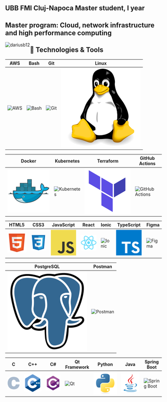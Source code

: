 ## UBB FMI Cluj-Napoca Master student, I year
## Master program: Cloud, network infrastructure and high performance computing

<p><img align="left" src="https://github-readme-stats.vercel.app/api/top-langs?username=dariusb12&show_icons=true&locale=en&layout=compact" alt="dariusb12" /></p>

    
## 🧰 Technologies & Tools

| AWS | Bash | Git | Linux |
|-----|------|-----|--------|
| ![AWS](https://skillicons.dev/icons?i=aws&theme=light) | ![Bash](https://www.vectorlogo.zone/logos/gnu_bash/gnu_bash-icon.svg) | ![Git](https://www.vectorlogo.zone/logos/git-scm/git-scm-icon.svg) | ![Linux](https://raw.githubusercontent.com/devicons/devicon/master/icons/linux/linux-original.svg) |

| Docker | Kubernetes | Terraform | GitHub Actions |
|---------|-------------|------------|----------------|
| ![Docker](https://raw.githubusercontent.com/devicons/devicon/master/icons/docker/docker-original.svg) | ![Kubernetes](https://www.vectorlogo.zone/logos/kubernetes/kubernetes-icon.svg) | ![Terraform](https://raw.githubusercontent.com/devicons/devicon/master/icons/terraform/terraform-original.svg) | ![GitHub Actions](https://skillicons.dev/icons?i=githubactions&theme=light) |

| HTML5 | CSS3 | JavaScript | React | Ionic | TypeScript | Figma |
|--------|------|-------------|--------|--------|-------------|--------|
| ![HTML5](https://raw.githubusercontent.com/devicons/devicon/master/icons/html5/html5-original.svg) | ![CSS3](https://raw.githubusercontent.com/devicons/devicon/master/icons/css3/css3-original.svg) | ![JavaScript](https://raw.githubusercontent.com/devicons/devicon/master/icons/javascript/javascript-original.svg) | ![React](https://raw.githubusercontent.com/devicons/devicon/master/icons/react/react-original.svg) | ![Ionic](https://upload.wikimedia.org/wikipedia/commons/d/d1/Ionic_Logo.svg) | ![TypeScript](https://raw.githubusercontent.com/devicons/devicon/master/icons/typescript/typescript-original.svg) | ![Figma](https://www.vectorlogo.zone/logos/figma/figma-icon.svg) |

| PostgreSQL | Postman |
|-------------|----------|
| ![PostgreSQL](https://raw.githubusercontent.com/devicons/devicon/master/icons/postgresql/postgresql-original.svg) | ![Postman](https://www.vectorlogo.zone/logos/getpostman/getpostman-icon.svg) |

| C | C++ | C# | Qt Framework | Python | Java | Spring Boot |
|----|-----|----|---------------|---------|------|--------------|
| ![C](https://raw.githubusercontent.com/devicons/devicon/master/icons/c/c-original.svg) | ![C++](https://raw.githubusercontent.com/devicons/devicon/master/icons/cplusplus/cplusplus-original.svg) | ![C#](https://raw.githubusercontent.com/devicons/devicon/master/icons/csharp/csharp-original.svg) | ![Qt](https://skillicons.dev/icons?i=qt&theme=light) | ![Python](https://raw.githubusercontent.com/devicons/devicon/master/icons/python/python-original.svg) | ![Java](https://raw.githubusercontent.com/devicons/devicon/master/icons/java/java-original.svg) | ![Spring Boot](https://skillicons.dev/icons?i=spring&theme=light) |
